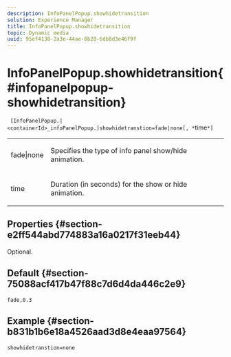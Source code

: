 ```yaml
---
description: InfoPanelPopup.showhidetransition
solution: Experience Manager
title: InfoPanelPopup.showhidetransition
topic: Dynamic media
uuid: 95ef4138-2a3e-44ae-8b28-6db8d3e46f9f
---
```


# InfoPanelPopup.showhidetransition{#infopanelpopup-showhidetransition}

` [InfoPanelPopup.|<containerId>_infoPanelPopup.]showhidetranstion=fade|none[, *`time`*]`

<table id="table_863763B730A949AA8C0E11E6F8461E3A"> 
 <tbody> 
  <tr> 
   <td colname="col1"> <p><span class="codeph"> fade|none</span> </p> </td> 
   <td colname="col2"> <p> Specifies the type of info panel show/hide animation. </p> </td> 
  </tr> 
  <tr> 
   <td> <p> <span class="codeph"><span class="varname"> time</span></span> </p> </td> 
   <td> <p> Duration (in seconds) for the show or hide animation. </p> </td> 
  </tr> 
 </tbody> 
</table>

## Properties {#section-e2ff544abd774883a16a0217f31eeb44}

Optional.

## Default {#section-75088acf417b47f88c7d6d4da446c2e9}

`fade,0.3`

## Example {#section-b831b1b6e18a4526aad3d8e4eaa97564}

`showhidetranstion=none` 
